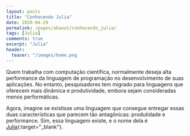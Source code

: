 ```yaml
---
layout: posts
title: "Conhecendo Julia"
date: 2020-04-29
permalink: /pages/abaout/conhecendo_julia/
tags: [Julia]
comments: true
excerpt: "Julia"
header:
  teaser: "/images/home.png
---
```


Quem trabalha com computação científica, normalmente deseja alta performance da linguagem de programação no desenvolvimento de suas aplicações. No entanto, pesquisadores tem migrado para linguagens que oferecem mais dinâmica e produtividade, embora sejam consideradas menos performáticas.

Agora, imagine se existisse uma linguagem que consegue entregar essas duas características que parecem tão antagônicas: produtidade e performance. Sim, essa linguagem existe, e o nome dela é [Julia](https://julialang.org/){:target="_blank"}.